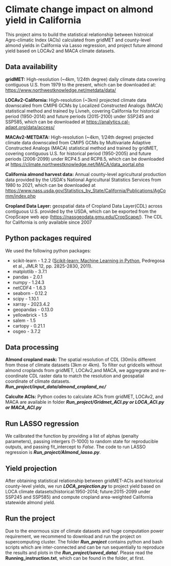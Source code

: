 # Climate change impact on almond yield in California

This project aims to build the statistical relationship between histroical Agro-climatic Index (ACIs) calculated from gridMET and county-level almond yields in California via Lasso regression, and project future almond yield based on LOCAv2 and MACA climate datasets. 

## Data availability
**gridMET:** High-resolution (~4km, 1/24th degree) daily climate data covering contiguous U.S. from 1979 to the present, 
which can be downloaded at: https://www.northwestknowledge.net/metdata/data/

**LOCAv2-California:** High-resolution (~3km) projected climate data downscaled from CMIP6 GCMs by Localized Constructed Analogs (MACA) statistical method and trained by Livneh, covering California for historical period (1950-2014) and future periods (2015-2100) under SSP245 and SSP585, which can be downloaded at https://analytics.cal-adapt.org/data/access/

**MACAv2-METDATA:** High-resolution (~4km, 1/24th degree) projected climate data downscaled from CMIP5 GCMs by Multivariate Adaptive Constructed Analogs (MACA) statistical method and trained by gridMET, covering contiguous U.S. for historical period (1950-2005) and future periods (2006-2099) under RCP4.5 and RCP8.5, which can be downloaded at https://climate.northwestknowledge.net/MACA/data_portal.php

**California almond harvest data:** Annual county-level agricultural production data provided by the USDA's National Agricultural Statistics Services from 1980 to 2021, which can be downloaded at https://www.nass.usda.gov/Statistics_by_State/California/Publications/AgComm/index.php

**Cropland Data Layer:** geospatial data of Cropland Data Layer(CDL) across contiguous U.S. provided by the USDA, which can be exported from the CropScape web app (https://nassgeodata.gmu.edu/CropScape/). The CDL for California is only available since 2007

## Python packages required ##
We used the following python packages:
- scikit-learn - 1.2.2 ([Scikit-learn: Machine Learning in Python](https://jmlr.csail.mit.edu/papers/v12/pedregosa11a.html), Pedregosa et al., JMLR 12, pp. 2825-2830, 2011).
- matplotlib - 3.7.1
- pandas - 2.0.1
- numpy - 1.24.3
- netCDF4 - 1.6.3
- seaborn - 0.12.2
- scipy - 1.10.1
- xarray - 2023.4.2
- geopandas - 0.13.0
- yellowbrick - 1.5
- salem - 1.5
- cartopy - 0.21.1
- osgeo - 3.7.2

## Data processing
**Almond cropland mask:** The spatial resolution of CDL (30m)is different from those of climate datasets (3km or 4km). To filter out gridcells without almond croplands from gridMET, LOCAv2,and MACA, we aggregrate and re-coordinate CDL raster data to match the resolution and geospatial coordinate of climate datasets.
***Run_project/input_data/almond_cropland_nc/***

**Calculte ACIs:** Python codes to calculate ACIs from gridMET, LOCAv2, and MACA are available in folder ***Run_project/Gridmet_ACI.py or LOCA_ACI.py or MACA_ACI.py***

## Run LASSO regression ##
 We calibrated the function by providing a list of alphas (penalty parameters), passing intergers (1-1000) to random state for reproducible outputs, and passing fit_intercept to *False*. The code to run LASSO regression is ***Run_project/Almond_lasso.py***.

## Yield projection ##
After obtaining statistical relationship between gridMET-ACIs and historical county-level yields, we run ***LOCA_projection.py*** to project yield based on LOCA climate datasets(historical:1950-2014; future:2015-2099 under SSP245 and SSP585) and compute cropland area-weighted California statewide almond yield. 

## Run the project ##
Due to the enormous size of climate datasets and huge computation power requirement, we recommend to download and run the project on supercomputing cluster. The folder ***Run_project*** contains python and bash scripts which are inter-connected and can be run sequentially to reproduce the results and plots in the ***Run_project/saved_data/***. Please read the **Running_instruction.txt**, which can be found in the folder, at first.


